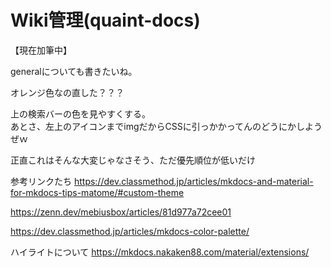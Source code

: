 # Wiki管理(quaint-docs)
【現在加筆中】



generalについても書きたいね。


オレンジ色なの直した？？？

上の検索バーの色を見やすくする。  
あとさ、左上のアイコンまでimgだからCSSに引っかかってんのどうにかしようぜｗ


正直これはそんな大変じゃなさそう、ただ優先順位が低いだけ



参考リンクたち
https://dev.classmethod.jp/articles/mkdocs-and-material-for-mkdocs-tips-matome/#custom-theme

https://zenn.dev/mebiusbox/articles/81d977a72cee01

https://dev.classmethod.jp/articles/mkdocs-color-palette/

ハイライトについて
https://mkdocs.nakaken88.com/material/extensions/
